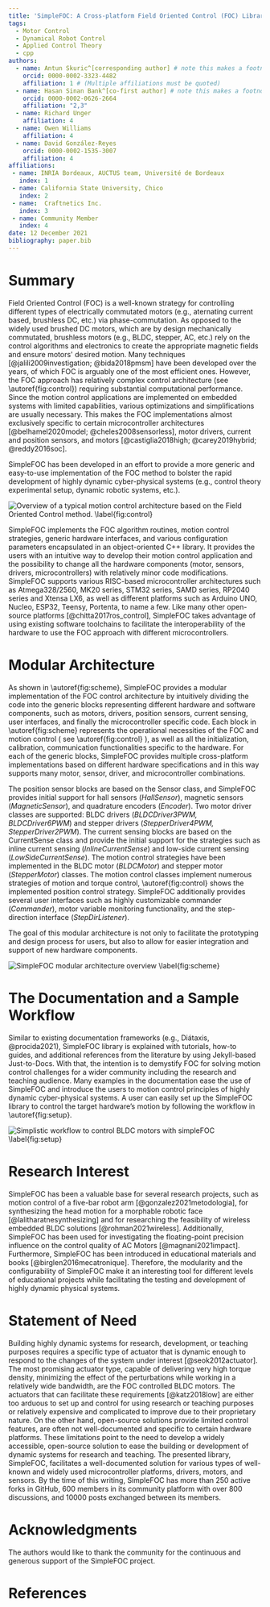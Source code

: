 ```yaml
---
title: 'SimpleFOC: A Cross-platform Field Oriented Control (FOC) Library for Controlling Brushless Direct Current (BLDC) and Stepper Motors'
tags: 
  - Motor Control
  - Dynamical Robot Control
  - Applied Control Theory
  - cpp
authors:
  - name: Antun Skuric^[corresponding author] # note this makes a footnote saying 'co-first author'
    orcid: 0000-0002-3323-4482
    affiliation: 1 # (Multiple affiliations must be quoted)
  - name: Hasan Sinan Bank^[co-first author] # note this makes a footnote saying 'co-first author'
    orcid: 0000-0002-0626-2664
    affiliation: "2,3"
  - name: Richard Unger
    affiliation: 4
  - name: Owen Williams
    affiliation: 4
  - name: David González-Reyes
    orcid: 0000-0002-1535-3007
    affiliation: 4
affiliations:
 - name: INRIA Bordeaux, AUCTUS team, Université de Bordeaux
   index: 1
 - name: California State University, Chico
   index: 2
 - name:  Craftnetics Inc.
   index: 3
 - name: Community Member
   index: 4
date: 12 December 2021
bibliography: paper.bib
---
```


# Summary

Field Oriented Control (FOC) is a well-known strategy for controlling different types of electrically commutated motors (e.g., aternating current based, brushless DC, etc.) via phase-commutation. As opposed to the widely used brushed DC motors, which are by design mechanically commutated, brushless motors (e.g., BLDC, stepper, AC, etc.) rely on the control algorithms and electronics to create the appropriate magnetic fields and ensure motors' desired motion. Many techniques [@jalili2009investigation; @bida2018pmsm] have been developed over the years, of which FOC is arguably one of the most efficient ones. However, the FOC approach has relatively complex control architecture (see \autoref{fig:control}) requiring substantial computational performance. Since the motion control applications are implemented on embedded systems with limited capabilities, various optimizations and simplifications are usually necessary. This makes the FOC implementations almost exclusively specific to certain microcontroller architectures [@belhamel2020model; @cheles2008sensorless], motor drivers, current and position sensors, and motors [@castiglia2018high; @carey2019hybrid; @reddy2016soc].

SimpleFOC has been developed in an effort to provide a more generic and easy-to-use implementation of the FOC method to bolster the rapid development of highly dynamic cyber-physical systems (e.g., control theory experimental setup, dynamic robotic systems, etc.). 

![Overview of a typical motion control architecture based on the Field Oriented Control method. \label{fig:control}](control.png)

SimpleFOC implements the FOC algorithm routines, motion control strategies, generic hardware interfaces, and various configuration parameters encapsulated in an object-oriented C++ library. It provides the users with an intuitive way to develop their motion control application and the possibility to change all the hardware components (motor, sensors, drivers, microcontrollers) with relatively minor code modifications. SimpleFOC supports various RISC-based microcontroller architectures such as Atmega328/2560, MK20 series, STM32 series, SAMD series, RP2040 series and Xtensa LX6, as well as different platforms such as Arduino UNO, Nucleo, ESP32, Teensy, Portenta, to name a few.  Like many other open-source platforms [@chitta2017ros_control], SimpleFOC takes advantage of using existing software toolchains to facilitate the interoperability of the hardware to use the FOC approach with different microcontrollers. 



# Modular Architecture

As shown in \autoref{fig:scheme}, SimpleFOC provides a modular implementation of the FOC control architecture by intuitively dividing the code into the generic blocks representing different hardware and software components, such as motors, drivers, position sensors, current sensing, user interfaces, and finally the microcontroller specific code.  Each block in \autoref{fig:scheme} represents the operational necessities of the FOC and motion control ( see \autoref{fig:control} ), as well as all the initialization, calibration, communication functionalities specific to the hardware. For each of the generic blocks, SimpleFOC provides multiple cross-platform implementations based on different hardware specifications and in this way supports many motor, sensor, driver, and microcontroller combinations. 

The position sensor blocks are based on the Sensor class, and SimpleFOC provides initial support for hall sensors (*HallSensor*), magnetic sensors (*MagneticSensor*), and quadrature encoders (*Encoder*). Two motor driver classes are supported: BLDC drivers (*BLDCDriver3PWM, BLDCDriver6PWM*) and stepper drivers (*StepperDriver4PWM, StepperDriver2PWM*). The current sensing blocks are based on the CurrentSense class and provide the initial support for the strategies such as inline current sensing (*InlineCurrentSense*)  and low-side current sensing (*LowSideCurrentSense*). The motion control strategies have been implemented in the BLDC motor (*BLDCMotor*) and stepper motor (*StepperMotor*) classes. The motion control classes implement numerous strategies of motion and torque control, \autoref{fig:control} shows the implemented position control strategy. SimpleFOC additionally provides several user interfaces such as highly customizable commander (*Commander*), motor variable monitoring functionality, and the step-direction interface (*StepDirListener*).

The goal of this modular architecture is not only to facilitate the prototyping and design process for users, but also to allow for easier integration and support of new hardware components.

![ SimpleFOC modular architecture overview \label{fig:scheme}](architecture.png)

# The Documentation and a Sample Workflow
Similar to existing documentation frameworks (e.g., Diátaxis, @procida2021), SimpleFOC library is explained with tutorials, how-to guides, and additional references from the literature by using Jekyll-based Just-to-Docs. With that, the intention is to demystify FOC for solving motion control challenges for a wider community including the research and teaching audience. Many examples in the documentation ease the use of SimpleFOC and introduce the users to motion control principles of highly dynamic cyber-physical systems. A user can easily set up the SimpleFOC library to control the target hardware’s motion by following the workflow in \autoref{fig:setup}.

![Simplistic workflow to control BLDC motors with simpleFOC \label{fig:setup}](setup.png)

# Research Interest
SimpleFOC has been a valuable base for several research projects, such as motion control of a five-bar robot arm [@gonzalez2021metodologia], for synthesizing the head motion for a morphable robotic face [@lalitharatnesynthesizing] and for researching the feasibility of wireless embedded BLDC solutions [@rohman2021wireless]. Additionally, SimpleFOC has been used for investigating the floating-point precision influence on the control quality of AC Motors [@magnani2021impact]. Furthermore, SimpleFOC has been introduced in educational materials and books [@birglen2016mecatronique]. Therefore, the modularity and the configurability of SimpleFOC make it an interesting tool for different levels of educational projects while facilitating the testing and development of highly dynamic physical systems.

# Statement of Need
Building highly dynamic systems for research, development, or teaching purposes requires a specific type of actuator that is dynamic enough to respond to the changes of the system under interest [@seok2012actuator]. The most promising actuator type, capable of delivering very high torque density, minimizing the effect of the perturbations while working in a relatively wide bandwidth, are the FOC controlled BLDC motors. The actuators that can facilitate these requirements [@katz2018low] are either too arduous to set up and control for using research or teaching purposes or relatively expensive and complicated to improve due to their proprietary nature. On the other hand, open-source solutions provide limited control features, are often not well-documented and specific to certain hardware platforms. These limitations point to the need to develop a widely accessible, open-source solution to ease the building or development of dynamic systems for research and teaching. The presented library, SimpleFOC, facilitates a well-documented solution for various types of well-known and widely used microcontroller platforms, drivers, motors, and sensors. By the time of this writing, SimpleFOC has more than 250 active forks in GitHub, 600 members in its community platform with over 800 discussions, and 10000 posts exchanged between its members.

# Acknowledgments
The authors would like to thank the community for the continuous and generous support of the SimpleFOC project.

# References
